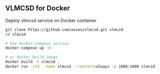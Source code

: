 ## VLMCSD for Docker  
Deploy vlmcsd service on Docker container

```bash
git clone https://github.com/asvex/vlmcsd.git vlmcsd
cd vlmcsd

# Use docker-compose service
docker-compose up -d

# or docker build image
docker build -t vlmcsd .
docker run -itd --name vlmcsd --restart=always -p 1688:1688 vlmcsd
```
